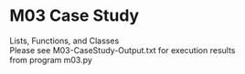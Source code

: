 # M03 Case Study  
Lists, Functions, and Classes  
Please see M03-CaseStudy-Output.txt for execution results  
       from program m03.py  
       
